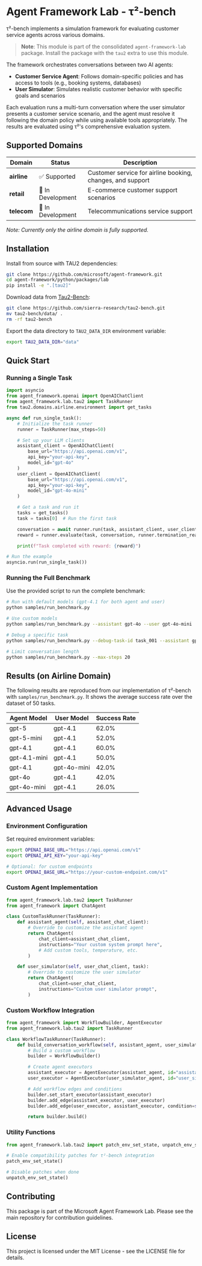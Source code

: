 # Agent Framework Lab - τ²-bench

τ²-bench implements a simulation framework for evaluating customer service agents across various domains.

> **Note**: This module is part of the consolidated `agent-framework-lab` package. Install the package with the `tau2` extra to use this module.

The framework orchestrates conversations between two AI agents:

- **Customer Service Agent**: Follows domain-specific policies and has access to tools (e.g., booking systems, databases)
- **User Simulator**: Simulates realistic customer behavior with specific goals and scenarios

Each evaluation runs a multi-turn conversation where the user simulator presents a customer service scenario, and the agent must resolve it following the domain policy while using available tools appropriately. The results are evaluated using τ²'s comprehensive evaluation system.

## Supported Domains

| Domain      | Status            | Description                                                |
| ----------- | ----------------- | ---------------------------------------------------------- |
| **airline** | ✅ Supported      | Customer service for airline booking, changes, and support |
| **retail**  | 🚧 In Development | E-commerce customer support scenarios                      |
| **telecom** | 🚧 In Development | Telecommunications service support                         |

_Note: Currently only the airline domain is fully supported._

## Installation

Install from source with TAU2 dependencies:

```bash
git clone https://github.com/microsoft/agent-framework.git
cd agent-framework/python/packages/lab
pip install -e ".[tau2]"
```

Download data from [Tau2-Bench](https://github.com/sierra-research/tau2-bench):

```bash
git clone https://github.com/sierra-research/tau2-bench.git
mv tau2-bench/data/ .
rm -rf tau2-bench
```

Export the data directory to `TAU2_DATA_DIR` environment variable:

```bash
export TAU2_DATA_DIR="data"
```

## Quick Start

### Running a Single Task

```python
import asyncio
from agent_framework.openai import OpenAIChatClient
from agent_framework.lab.tau2 import TaskRunner
from tau2.domains.airline.environment import get_tasks

async def run_single_task():
    # Initialize the task runner
    runner = TaskRunner(max_steps=50)

    # Set up your LLM clients
    assistant_client = OpenAIChatClient(
        base_url="https://api.openai.com/v1",
        api_key="your-api-key",
        model_id="gpt-4o"
    )
    user_client = OpenAIChatClient(
        base_url="https://api.openai.com/v1",
        api_key="your-api-key",
        model_id="gpt-4o-mini"
    )

    # Get a task and run it
    tasks = get_tasks()
    task = tasks[0]  # Run the first task

    conversation = await runner.run(task, assistant_client, user_client)
    reward = runner.evaluate(task, conversation, runner.termination_reason)

    print(f"Task completed with reward: {reward}")

# Run the example
asyncio.run(run_single_task())
```

### Running the Full Benchmark

Use the provided script to run the complete benchmark:

```bash
# Run with default models (gpt-4.1 for both agent and user)
python samples/run_benchmark.py

# Use custom models
python samples/run_benchmark.py --assistant gpt-4o --user gpt-4o-mini

# Debug a specific task
python samples/run_benchmark.py --debug-task-id task_001 --assistant gpt-4o

# Limit conversation length
python samples/run_benchmark.py --max-steps 20
```

## Results (on Airline Domain)

The following results are reproduced from our implementation of τ²-bench with `samples/run_benchmark.py`. It shows the average success rate over the dataset of 50 tasks.

| Agent Model  | User Model  | Success Rate |
| ------------ | ----------- | ------------ |
| gpt-5        | gpt-4.1     | 62.0%        |
| gpt-5-mini   | gpt-4.1     | 52.0%        |
| gpt-4.1      | gpt-4.1     | 60.0%        |
| gpt-4.1-mini | gpt-4.1     | 50.0%        |
| gpt-4.1      | gpt-4o-mini | 42.0%        |
| gpt-4o       | gpt-4.1     | 42.0%        |
| gpt-4o-mini  | gpt-4.1     | 26.0%        |

## Advanced Usage

### Environment Configuration

Set required environment variables:

```bash
export OPENAI_BASE_URL="https://api.openai.com/v1"
export OPENAI_API_KEY="your-api-key"

# Optional: for custom endpoints
export OPENAI_BASE_URL="https://your-custom-endpoint.com/v1"
```

### Custom Agent Implementation

```python
from agent_framework.lab.tau2 import TaskRunner
from agent_framework import ChatAgent

class CustomTaskRunner(TaskRunner):
    def assistant_agent(self, assistant_chat_client):
        # Override to customize the assistant agent
        return ChatAgent(
            chat_client=assistant_chat_client,
            instructions="Your custom system prompt here",
            # Add custom tools, temperature, etc.
        )

    def user_simulator(self, user_chat_client, task):
        # Override to customize the user simulator
        return ChatAgent(
            chat_client=user_chat_client,
            instructions="Custom user simulator prompt",
        )
```

### Custom Workflow Integration

```python
from agent_framework import WorkflowBuilder, AgentExecutor
from agent_framework.lab.tau2 import TaskRunner

class WorkflowTaskRunner(TaskRunner):
    def build_conversation_workflow(self, assistant_agent, user_simulator_agent):
        # Build a custom workflow
        builder = WorkflowBuilder()

        # Create agent executors
        assistant_executor = AgentExecutor(assistant_agent, id="assistant_agent")
        user_executor = AgentExecutor(user_simulator_agent, id="user_simulator")

        # Add workflow edges and conditions
        builder.set_start_executor(assistant_executor)
        builder.add_edge(assistant_executor, user_executor)
        builder.add_edge(user_executor, assistant_executor, condition=self.should_not_stop)

        return builder.build()
```

### Utility Functions

```python
from agent_framework.lab.tau2 import patch_env_set_state, unpatch_env_set_state

# Enable compatibility patches for τ²-bench integration
patch_env_set_state()

# Disable patches when done
unpatch_env_set_state()
```

## Contributing

This package is part of the Microsoft Agent Framework Lab. Please see the main repository for contribution guidelines.

## License

This project is licensed under the MIT License - see the LICENSE file for details.

